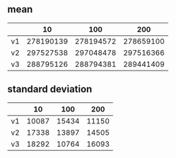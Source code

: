 ## mean
| |10|100|200|
|---|---|---|---|
|v1|278190139|278194572|278659100|
|v2|297527538|297048478|297516366|
|v3|288795126|288794381|289441409|
## standard deviation
| |10|100|200|
|---|---|---|---|
|v1|10087|15434|11150|
|v2|17338|13897|14505|
|v3|18292|10764|16093|
